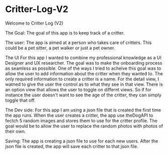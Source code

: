 # Critter-Log-V2

Welcome to Critter Log (V2)

The Goal:
The goal of this app is to keep track of a critter.

The user:
The app is aimed at a person who takes care of critters. This could be a pet sitter, a pet walker or just a pet owner.

The UI
For this app I wanted to combine my professional knowledge as a UI Designer and UX researcher. The goal was to make the onboarding process as seamless as possible. One of the ways I tried to acheive this goal was to allow the user to add information about the critter when they wanted to. The only required information to create a critter is a name. For the detail view, I watned to give the user the control as to what they see in that view. There is an option view that allows the user to toggle on differnt views. So if for instance the user doesn't want to see the age of the critter, they can simply toggle that off.


The Dev side:
For this app I am using a json file that is created the first time the app runs. When the user creates a critter, the app use theDogAPI to fectch 5 random images and stores them to use for the critter profile. The goal would be to allow the user to replace the random photos with photos of their own.

Saving:
The app is creating a json file to use for each new users. After the json file is created, the app will save each critter to that json file.

